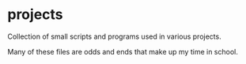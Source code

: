 # projects
Collection of small scripts and programs used in various projects.

Many of these files are odds and ends that make up my time in school.
